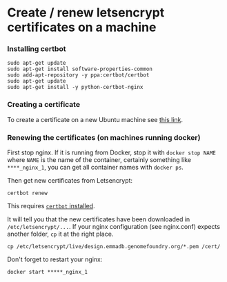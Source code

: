 # Create / renew letsencrypt certificates on a machine



### Installing certbot

```
sudo apt-get update
sudo apt-get install software-properties-common
sudo add-apt-repository -y ppa:certbot/certbot
sudo apt-get update
sudo apt-get install -y python-certbot-nginx 
```

### Creating a certificate

To create a certificate on a new Ubuntu machine see [this link](https://www.digitalocean.com/community/tutorials/how-to-secure-nginx-with-let-s-encrypt-on-ubuntu-16-04).

### Renewing the certificates (on machines running docker)

First stop nginx. If it is running from Docker, stop it with
``docker stop NAME`` where ``NAME`` is the name of the container,
certainly something like ``****_nginx_1``, you can get all container
names with ``docker ps``.

Then get new certificates from Letsencrypt:

```
certbot renew
```

This requires [``certbot`` installed](https://certbot.eff.org/lets-encrypt/ubuntuxenial-nginx).

It will tell you that the new certificates have been downloaded in
``/etc/letsencrypt/...``. If your nginx configuration (see nginx.conf) expects
another folder, ``cp`` it at the right place.

```
cp /etc/letsencrypt/live/design.emmadb.genomefoundry.org/*.pem /cert/
```

Don't forget to restart your nginx:

```docker start *****_nginx_1```



